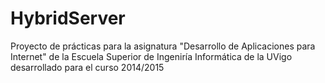 HybridServer
=================
Proyecto de prácticas para la asignatura "Desarrollo de Aplicaciones para Internet" de la Escuela Superior de Ingeniría Informática de la UVigo desarrollado para el curso 2014/2015